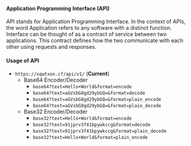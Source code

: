 #### Application Programming Interface (**API**)
API stands for Application Programming Interface. In the context of APIs, the word Application refers to any software with a distinct function. Interface can be thought of as a contract of service between two applications. This contract defines how the two communicate with each other using requests and responses.

#### Usage of API
- `https://xqwtxon.cf/api/v1/` (**Current**)
  - Base64 Encoder/Decoder
     - `base64?text=Hello+World&format=encode`
     - `base64?text=aGVsbG8gd29ybGQ=&format=decode`
     - `base64?text=aGVsbG8gd29ybGQ=&format=plain_encode`
     - `base64?text=aGVsbG8gd29ybGQ=&format=plain_decode`
  - Base32 Encoder/Decoder
     - `base32?text=Hello+World&format=encode`
     - `base32?text=91jprv3f41bpywkccg&format=decode`
     - `base32?text=91jprv3f41bpywkccg&format=plain_decode`
     - `base32?text=Hello+World&format=plain_encode`
